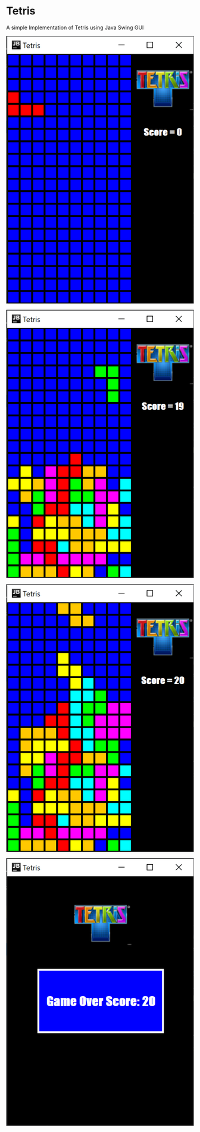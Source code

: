 # Tetris
A simple Implementation of Tetris using Java Swing GUI

![Begin](https://raw.githubusercontent.com/ashleyeah/apcs-tetris/master/src/Pictures/start-tetris.png) 

![Middle](https://raw.githubusercontent.com/ashleyeah/apcs-tetris/master/src/Pictures/middle-tetris.png) 

![End](https://raw.githubusercontent.com/ashleyeah/apcs-tetris/master/src/Pictures/end-tetris.png)

![Game Over](https://raw.githubusercontent.com/ashleyeah/apcs-tetris/master/src/Pictures/game-over-tetris.png)

